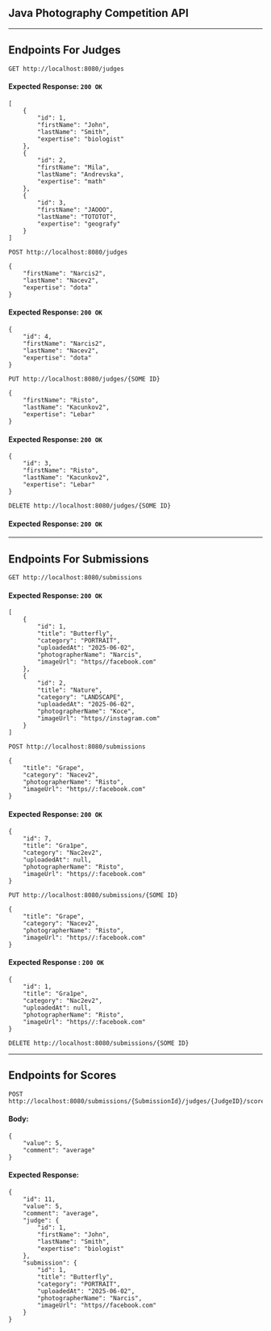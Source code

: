 ## Java Photography Competition API

--------------

## Endpoints For Judges

```GET http://localhost:8080/judges ```
#### Expected Response: ```200 OK```
```
[
    {
        "id": 1,
        "firstName": "John",
        "lastName": "Smith",
        "expertise": "biologist"
    },
    {
        "id": 2,
        "firstName": "Mila",
        "lastName": "Andrevska",
        "expertise": "math"
    },
    {
        "id": 3,
        "firstName": "JAOOO",
        "lastName": "TOTOTOT",
        "expertise": "geografy"
    }
]
```

```POST http://localhost:8080/judges```


```
{
    "firstName": "Narcis2",
    "lastName": "Nacev2",
    "expertise": "dota"
}
```

#### Expected Response: ```200 OK```
```
{
    "id": 4,
    "firstName": "Narcis2",
    "lastName": "Nacev2",
    "expertise": "dota"
}
```

```PUT http://localhost:8080/judges/{SOME ID}```


```
{
    "firstName": "Risto",
    "lastName": "Kacunkov2",
    "expertise": "Lebar"
}
```
#### Expected Response: ```200 OK```
```
{
    "id": 3,
    "firstName": "Risto",
    "lastName": "Kacunkov2",
    "expertise": "Lebar"
}
```

```DELETE http://localhost:8080/judges/{SOME ID}```
#### Expected Response: ```200 OK``` 

----------------
## Endpoints For Submissions

```GET http://localhost:8080/submissions ```
#### Expected Response: ```200 OK```
```
[
    {
        "id": 1,
        "title": "Butterfly",
        "category": "PORTRAIT",
        "uploadedAt": "2025-06-02",
        "photographerName": "Narcis",
        "imageUrl": "https//facebook.com"
    },
    {
        "id": 2,
        "title": "Nature",
        "category": "LANDSCAPE",
        "uploadedAt": "2025-06-02",
        "photographerName": "Koce",
        "imageUrl": "https//instagram.com"
    }
]
```

```POST http://localhost:8080/submissions```

```
{
    "title": "Grape",
    "category": "Nacev2",
    "photographerName": "Risto",
    "imageUrl": "https//:facebook.com"
}
```
#### Expected Response: ```200 OK```
```
{
    "id": 7,
    "title": "Gra1pe",
    "category": "Nac2ev2",
    "uploadedAt": null,
    "photographerName": "Risto",
    "imageUrl": "https//:facebook.com"
}
```

```PUT http://localhost:8080/submissions/{SOME ID}```

```
{
    "title": "Grape",
    "category": "Nacev2",
    "photographerName": "Risto",
    "imageUrl": "https//:facebook.com"
}
```
#### Expected Response : ```200 OK```
```
{
    "id": 1,
    "title": "Gra1pe",
    "category": "Nac2ev2",
    "uploadedAt": null,
    "photographerName": "Risto",
    "imageUrl": "https//:facebook.com"
}
```


```DELETE http://localhost:8080/submissions/{SOME ID}```

---------------
## Endpoints for Scores

```
POST http://localhost:8080/submissions/{SubmissionId}/judges/{JudgeID}/scores
```
#### Body:
```
{
    "value": 5,
    "comment": "average"
}
```

#### Expected Response:
```
{
    "id": 11,
    "value": 5,
    "comment": "average",
    "judge": {
        "id": 1,
        "firstName": "John",
        "lastName": "Smith",
        "expertise": "biologist"
    },
    "submission": {
        "id": 1,
        "title": "Butterfly",
        "category": "PORTRAIT",
        "uploadedAt": "2025-06-02",
        "photographerName": "Narcis",
        "imageUrl": "https//facebook.com"
    }
}
```